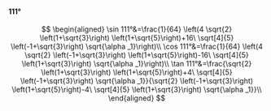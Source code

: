 #### 111°

$$
\begin{aligned}
\sin 111°&=\frac{1}{64} \left(4 \sqrt{2} \left(1+\sqrt{3}\right) \left(1+\sqrt{5}\right)+16\ \sqrt[4]{5} \left(-1+\sqrt{3}\right) \sqrt{\alpha _1}\right)\\
\cos 111°&=\frac{1}{64} \left(4 \sqrt{2} \left(-1+\sqrt{3}\right) \left(1+\sqrt{5}\right)-16\ \sqrt[4]{5} \left(1+\sqrt{3}\right) \sqrt{\alpha _1}\right)\\
\tan 111°&=\frac{\sqrt{2} \left(1+\sqrt{3}\right) \left(1+\sqrt{5}\right)+4\ \sqrt[4]{5} \left(-1+\sqrt{3}\right) \sqrt{\alpha _1}}{\sqrt{2} \left(-1+\sqrt{3}\right)
\left(1+\sqrt{5}\right)-4\ \sqrt[4]{5} \left(1+\sqrt{3}\right) \sqrt{\alpha _1}}\\
\end{aligned}
$$

